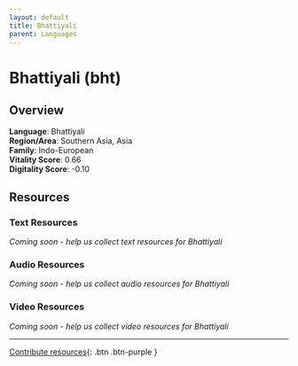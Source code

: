 ```yaml
---
layout: default
title: Bhattiyali
parent: Languages
---
```


# Bhattiyali (bht)

## Overview

**Language**: Bhattiyali  
**Region/Area**: Southern Asia, Asia  
**Family**: Indo-European  
**Vitality Score**: 0.66  
**Digitality Score**: -0.10  

## Resources

### Text Resources
*Coming soon - help us collect text resources for Bhattiyali*

### Audio Resources
*Coming soon - help us collect audio resources for Bhattiyali*

### Video Resources
*Coming soon - help us collect video resources for Bhattiyali*

---

[Contribute resources](https://fairtrain.github.io/){: .btn .btn-purple }

